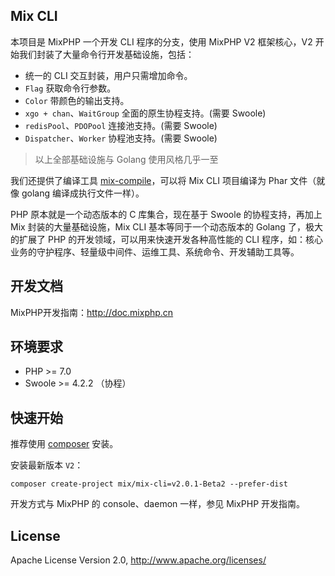 ## Mix CLI

本项目是 MixPHP 一个开发 CLI 程序的分支，使用 MixPHP V2 框架核心，V2 开始我们封装了大量命令行开发基础设施，包括：

- 统一的 CLI 交互封装，用户只需增加命令。
- `Flag` 获取命令行参数。
- `Color` 带颜色的输出支持。
- `xgo + chan`、`WaitGroup` 全面的原生协程支持。(需要 Swoole)
- `redisPool`、`PDOPool` 连接池支持。(需要 Swoole)
- `Dispatcher`、`Worker` 协程池支持。(需要 Swoole)

> 以上全部基础设施与 Golang 使用风格几乎一至

我们还提供了编译工具 [mix-compile](https://github.com/mixstart/mix-compile)，可以将 Mix CLI 项目编译为 Phar 文件（就像 golang 编译成执行文件一样）。

PHP 原本就是一个动态版本的 C 库集合，现在基于 Swoole 的协程支持，再加上 Mix 封装的大量基础设施，Mix CLI 基本等同于一个动态版本的 Golang 了，极大的扩展了 PHP 的开发领域，可以用来快速开发各种高性能的 CLI 程序，如：核心业务的守护程序、轻量级中间件、运维工具、系统命令、开发辅助工具等。

## 开发文档

MixPHP开发指南：http://doc.mixphp.cn

## 环境要求

* PHP >= 7.0
* Swoole >= 4.2.2 （协程）

## 快速开始

推荐使用 [composer](https://www.phpcomposer.com/) 安装。

安装最新版本 `V2`：

```shell
composer create-project mix/mix-cli=v2.0.1-Beta2 --prefer-dist
```

开发方式与 MixPHP 的 console、daemon 一样，参见 MixPHP 开发指南。

## License

Apache License Version 2.0, http://www.apache.org/licenses/

